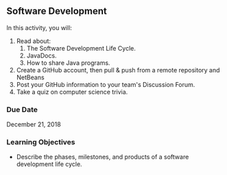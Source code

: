 ## Software Development

In this activity, you will:

1. Read about:
   1. The Software Development Life Cycle.
   2. JavaDocs.
   3. How to share Java programs.
2. Create a GitHub account, then pull & push from a remote repository and NetBeans
3. Post your GitHub information to your team's Discussion Forum.
4. Take a quiz on computer science trivia.

### Due Date
December 21, 2018

### Learning Objectives
* Describe the phases, milestones, and products of a software development life cycle.
